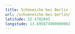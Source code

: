 ```yaml
---
title: Schöneiche bei Berlin
url: /schoeneiche-bei-berlin/
latitude: 52.4782043
longitude: 13.695874900000002
---
```

